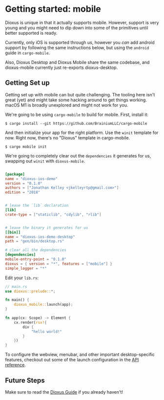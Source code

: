# Getting started: mobile


Dioxus is unique in that it actually supports mobile. However, support is very young and you might need to dip down into some of the primitives until better supported is ready.

Currently, only iOS is supported through us, however you *can* add android support by following the same instructions below, but using the `android` guide in `cargo-mobile`.

Also, Dioxus Desktop and Dioxus Mobile share the same codebase, and dioxus-mobile currently just re-exports dioxus-desktop.

## Getting Set up

Getting set up with mobile can but quite challenging. The tooling here isn't great (yet) and might take some hacking around to get things working. macOS M1 is broadly unexplored and might not work for you.

We're going to be using `cargo-mobile` to build for mobile. First, install it:

```shell
$ cargo install --git https://github.com/BrainiumLLC/cargo-mobile
```


And then initialize your app for the right platform. Use the `winit` template for now. Right now, there's no "Dioxus" template in cargo-mobile.

```shell
$ cargo mobile init
```

We're going to completely clear out the `dependencies` it generates for us, swapping out `winit` with `dioxus-mobile`.

```toml

[package]
name = "dioxus-ios-demo"
version = "0.1.0"
authors = ["Jonathan Kelley <jkelleyrtp@gmail.com>"]
edition = "2018"


# leave the `lib` declaration
[lib]
crate-type = ["staticlib", "cdylib", "rlib"]


# leave the binary it generates for us
[[bin]]
name = "dioxus-ios-demo-desktop"
path = "gen/bin/desktop.rs"

# clear all the dependencies
[dependencies]
mobile-entry-point = "0.1.0"
dioxus = { version = "*", features = ["mobile"] }
simple_logger = "*"
```

Edit your `lib.rs`:

```rust
// main.rs
use dioxus::prelude::*;

fn main() {
    dioxus_mobile::launch(app);
}

fn app(cx: Scope) -> Element {
    cx.render(rsx!{
        div {
            "hello world!"
        }
    })
}
```

To configure the webview, menubar, and other important desktop-specific features, checkout out some of the launch configuration in the [API reference](https://docs.rs/dioxus-mobile/).

## Future Steps

Make sure to read the [Dioxus Guide](https://dioxuslabs.com/guide) if you already haven't!
